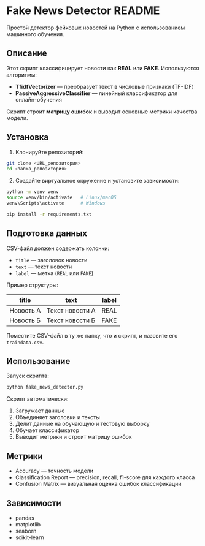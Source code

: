# Fake News Detector README

Простой детектор фейковых новостей на Python с использованием машинного обучения.

## Описание

Этот скрипт классифицирует новости как **REAL** или **FAKE**.
Используются алгоритмы:

- **TfidfVectorizer** — преобразует текст в числовые признаки (TF-IDF)
- **PassiveAggressiveClassifier** — линейный классификатор для онлайн-обучения

Скрипт строит **матрицу ошибок** и выводит основные метрики качества модели.

## Установка

1. Клонируйте репозиторий:

```bash
git clone <URL_репозитория>
cd <папка_репозитория>
```

2. Создайте виртуальное окружение и установите зависимости:

```bash
python -m venv venv
source venv/bin/activate   # Linux/macOS
venv\Scripts\activate      # Windows

pip install -r requirements.txt
```

## Подготовка данных

CSV-файл должен содержать колонки:

- `title` — заголовок новости
- `text` — текст новости
- `label` — метка (`REAL` или `FAKE`)

Пример структуры:

| title           | text           | label |
|-----------------|----------------|-------|
| Новость А       | Текст новости А | REAL  |
| Новость Б       | Текст новости Б | FAKE  |

Поместите CSV-файл в ту же папку, что и скрипт, и назовите его `traindata.csv`.

## Использование

Запуск скрипта:

```bash
python fake_news_detector.py
```

Скрипт автоматически:

1. Загружает данные
2. Объединяет заголовки и тексты
3. Делит данные на обучающую и тестовую выборку
4. Обучает классификатор
5. Выводит метрики и строит матрицу ошибок

## Метрики

- Accuracy — точность модели
- Classification Report — precision, recall, f1-score для каждого класса
- Confusion Matrix — визуальная оценка ошибок классификации

## Зависимости

- pandas
- matplotlib
- seaborn
- scikit-learn
